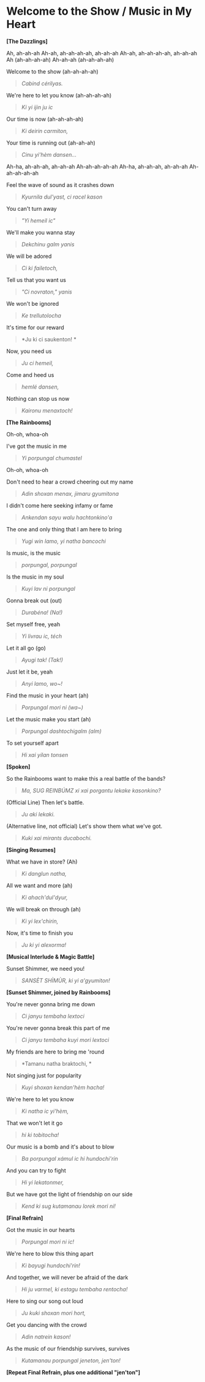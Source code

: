 # Welcome to the Show / Music in My Heart

**\[The Dazzlings]**

Ah, ah-ah-ah
Ah-ah, ah-ah-ah-ah, ah-ah-ah
Ah-ah, ah-ah-ah-ah, ah-ah-ah
Ah (ah-ah-ah-ah)
Ah-ah-ah (ah-ah-ah-ah)

Welcome to the show (ah-ah-ah-ah)
> *Cabind cérilyas.*

We're here to let you know (ah-ah-ah-ah)
> *Ki yi ijin ju ic*

Our time is now (ah-ah-ah-ah)
> *Ki deirin carmiton,*

Your time is running out (ah-ah-ah)
> *Cinu yi'hèm dansen...*

Ah-ha, ah-ah-ah, ah-ah-ah
Ah-ah-ah-ah-ah
Ah-ha, ah-ah-ah, ah-ah-ah
Ah-ah-ah-ah-ah

Feel the wave of sound as it crashes down
> *Kyurnila dul'yast, ci racel kason*

You can't turn away
> *"Yi hemeil ic"*

We'll make you wanna stay
> *Dekchinu galm yanis*


We will be adored
> *Ci ki failetoch,*

Tell us that you want us
> *"Ci novraton," yanis*

We won't be ignored
> *Ke trellutolocha*

It's time for our reward
> *Ju ki ci saukenton! *

Now, you need us
> *Ju ci hemeil,*

Come and heed us
> *hemlé dansen,*

Nothing can stop us now
> *Kaironu menaxtoch!*

**\[The Rainbooms]**

Oh-oh, whoa-oh

I've got the music in me
> *Yi porpungal chumastel*

Oh-oh, whoa-oh

Don't need to hear a crowd cheering out my name
> *Adin shoxan menax, jimaru gyumitona*

I didn't come here seeking infamy or fame
> *Ankendan sayu walu hachtonkino'a*

The one and only thing that I am here to bring
> *Yugi win lamo, yi natha bancochi*

Is music, is the music
> *porpungal, porpungal*

Is the music in my soul
> *Kuyi lav ni porpungal*

Gonna break out (out)
> *Durabéna! (Na!)*

Set myself free, yeah
> *Yi livrau ic, téch*

Let it all go (go)
> *Ayugi tak! (Tak!)*

Just let it be, yeah
> *Anyi lamo, wo~!*

Find the music in your heart (ah)
> *Porpungal mori ni (wa~)*

Let the music make you start (ah)
> *Porpungal dashtochigalm (alm)*

To set yourself apart
> *Hi xai yilan tonsen*

**\[Spoken]**

So the Rainbooms want to make this a real battle of the bands?
> *Ma, SUG REINBÚMZ xi xai porgantu lekake kasonkino?*

(Official Line)
Then let's battle.
> *Ju aki lekaki.*

(Alternative line, not official)
Let's show them what we've got.
> *Kuki xai mirants ducabochi.*

**\[Singing Resumes]**

What we have in store? (Ah)
> *Ki danglun natha,*

All we want and more (ah)
> *Ki ahach'dul'dyur,*

We will break on through (ah)
> *Ki yi lex'chirin,*

Now, it's time to finish you
> *Ju ki yi alexorma!*

**\[Musical Interlude \& Magic Battle]**

Sunset Shimmer, we need you!
> *SANSÈT SHÌMÙR, ki yi a'gyumiton!*

**\[Sunset Shimmer, joined by Rainbooms]**

You're never gonna bring me down
> *Ci janyu tembaha lextoci*

You're never gonna break this part of me
> *Ci janyu tembaha kuyi mori lextoci*

My friends are here to bring me 'round
> *Tamanu natha braktochi, *

Not singing just for popularity
> *Kuyi shoxan kendan'hèm hacha!*

We're here to let you know
> *Ki natha ic yi'hèm,*

That we won't let it go
> *hi ki tobitocha!*

Our music is a bomb and it's about to blow
> *Ba porpungal xámul ic hi hundochi'rin*

And you can try to fight
> *Hi yi lekatonmer,*

But we have got the light of friendship on our side
> *Kend ki sug kutamanau lorek mori ni!*

**\[Final Refrain]**

Got the music in our hearts
> *Porpungal mori ni ic!*

We're here to blow this thing apart
> *Ki bayugi hundochi'rin!*

And together, we will never be afraid of the dark
> *Hi ju varmel, ki estagu tembaha rentocha!*

Here to sing our song out loud
> *Ju kuki shoxan mori hort,*

Get you dancing with the crowd
> *Adin natrein kason!*

As the music of our friendship survives, survives
> *Kutamanau porpungal jeneton, jen'ton!*

**\[Repeat Final Refrain, plus one additional "jen'ton"]**
